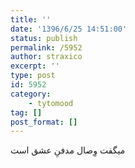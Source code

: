 ```yaml
---
title: ''
date: '1396/6/25 14:51:00'
status: publish
permalink: /5952
author: straxico
excerpt: ''
type: post
id: 5952
category:
    - tytomood
tag: []
post_format: []
---
```

میگفت وِصال مدفنِ عشق است